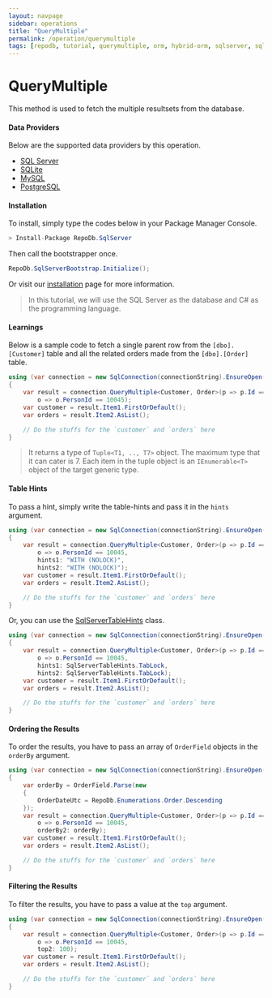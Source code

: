```yaml
---
layout: navpage
sidebar: operations
title: "QueryMultiple"
permalink: /operation/querymultiple
tags: [repodb, tutorial, querymultiple, orm, hybrid-orm, sqlserver, sqlite, mysql, postgresql]
---
```


# QueryMultiple

This method is used to fetch the multiple resultsets from the database.

#### Data Providers

Below are the supported data providers by this operation.

- [SQL Server](https://www.nuget.org/packages/RepoDb.SqlServer)
- [SQLite](https://www.nuget.org/packages/RepoDb.SqLite)
- [MySQL](https://www.nuget.org/packages/RepoDb.MySql)
- [PostgreSQL](https://www.nuget.org/packages/RepoDb.PostgreSql)

#### Installation

To install, simply type the codes below in your Package Manager Console.

```csharp
> Install-Package RepoDb.SqlServer
```

Then call the bootstrapper once.

```csharp
RepoDb.SqlServerBootstrap.Initialize();
```

Or visit our [installation](/tutorial/installation) page for more information.

> In this tutorial, we will use the SQL Server as the database and C# as the programming language.

#### Learnings

Below is a sample code to fetch a single parent row from the `[dbo].[Customer]` table and all the related orders made from the `[dbo].[Order]` table.

```csharp
using (var connection = new SqlConnection(connectionString).EnsureOpen())
{
	var result = connection.QueryMultiple<Customer, Order>(p => p.Id == 10045,
		o => o.PersonId == 10045);
	var customer = result.Item1.FirstOrDefault();
	var orders = result.Item2.AsList();

	// Do the stuffs for the `customer` and `orders` here
}
```

> It returns a type of `Tuple<T1, .., T7>` object. The maximum type that it can cater is 7. Each item in the tuple object is an `IEnumerable<T>` object of the target generic type.

#### Table Hints

To pass a hint, simply write the table-hints and pass it in the `hints` argument.

```csharp
using (var connection = new SqlConnection(connectionString).EnsureOpen())
{
	var result = connection.QueryMultiple<Customer, Order>(p => p.Id == 10045,
		o => o.PersonId == 10045,
		hints1: "WITH (NOLOCK)",
		hints2: "WITH (NOLOCK)");
	var customer = result.Item1.FirstOrDefault();
	var orders = result.Item2.AsList();

	// Do the stuffs for the `customer` and `orders` here
}
```

Or, you can use the [SqlServerTableHints](/class/sqlservertablehints) class.

```csharp
using (var connection = new SqlConnection(connectionString).EnsureOpen())
{
	var result = connection.QueryMultiple<Customer, Order>(p => p.Id == 10045,
		o => o.PersonId == 10045,
		hints1: SqlServerTableHints.TabLock,
		hints2: SqlServerTableHints.TabLock);
	var customer = result.Item1.FirstOrDefault();
	var orders = result.Item2.AsList();

	// Do the stuffs for the `customer` and `orders` here
}
```

#### Ordering the Results

To order the results, you have to pass an array of `OrderField` objects in the `orderBy` argument.

```csharp
using (var connection = new SqlConnection(connectionString).EnsureOpen())
{
	var orderBy = OrderField.Parse(new
	{
		OrderDateUtc = RepoDb.Enumerations.Order.Descending
	});
	var result = connection.QueryMultiple<Customer, Order>(p => p.Id == 10045,
		o => o.PersonId == 10045,
		orderBy2: orderBy);
	var customer = result.Item1.FirstOrDefault();
	var orders = result.Item2.AsList();

	// Do the stuffs for the `customer` and `orders` here
}
```

#### Filtering the Results

To filter the results, you have to pass a value at the `top` argument.

```csharp
using (var connection = new SqlConnection(connectionString).EnsureOpen())
{
	var result = connection.QueryMultiple<Customer, Order>(p => p.Id == 10045,
		o => o.PersonId == 10045,
		top2: 100);
	var customer = result.Item1.FirstOrDefault();
	var orders = result.Item2.AsList();

	// Do the stuffs for the `customer` and `orders` here
}
```
